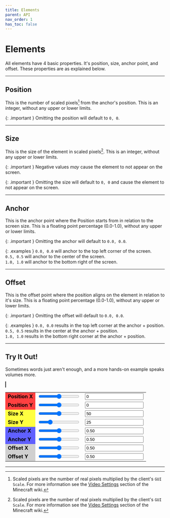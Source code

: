 ```yaml
---
title: Elements
parent: API
nav_order: 1
has_toc: false
---
```


# Elements

All elements have 4 basic properties. It's position, size, anchor point, and offset. These properties are as explained below.

----

## Position

This is the number of scaled pixels[^1] from the anchor's position. This is an integer, without any upper or lower limits.

{: .important }
Omitting the position will default to `0, 0`.

----

## Size

This is the size of the element in scaled pixels[^1]. This is an integer, without any upper or lower limits.

{: .important }
Negative values _may_ cause the element to not appear on the screen.

{: .important }
Omitting the size will default to `0, 0` and cause the element to not appear on the screen.

----

## Anchor

This is the anchor point where the Position starts from in relation to the screen size. This is a floating point percentage (0.0-1.0), without any upper or lower limits.

{: .important }
Omitting the anchor will default to `0.0, 0.0`.

{: .examples }
`0.0, 0.0` will anchor to the top left corner of the screen.<br>
`0.5, 0.5` will anchor to the center of the screen.<br>
`1.0, 1.0` will anchor to the bottom right of the screen.

----

## Offset

This is the offset point where the position aligns on the element in relation to it's size. This is a floating point percentage (0.0-1.0), without any upper or lower limits.

{: .important }
Omitting the offset will default to `0.0, 0.0`.

{: .examples }
`0.0, 0.0` results in the top left corner at the anchor + position.<br>
`0.5, 0.5` results in the center at the anchor + position.<br>
`1.0, 1.0` results in the bottom right corner at the anchor + position.

----

## Try It Out!

Sometimes words just aren't enough, and a more hands-on example speaks volumes more.

<canvas id="canvas" width="512" height="288" style="border:1px solid"></canvas>

<div id="tryit"><table cellpadding="0" cellspacing="0"><tr>
<td style="background-color:#ff4040;color:black;font-weight:700"><label id="posx">Position X</label></td>
<td><input type="range" id="posx1" min="-512" max="512" value="0" oninput="sync(this,'posx2')" aria-labelledby="posx" /></td>
<td><input type="number" id="posx2" value="0" oninput="sync(this,'posx1')" aria-labelledby="posx" /></td>
</tr><tr>
<td style="background-color:#ff4040;color:black;font-weight:700"><label id="posy">Position Y</label></td>
<td><input type="range" id="posy1" min="-288" max="288" value="0" oninput="sync(this,'posy2')" aria-labelledby="posy" /></td>
<td><input type="number" id="posy2" value="0" oninput="sync(this,'posy1')" aria-labelledby="posy" /></td>
</tr><tr>
<td style="background-color:#ffff40;color:black;font-weight:700"><label id="sizex">Size X</label></td>
<td><input type="range" id="sizex1" min="0" max="100" value="50" oninput="sync(this,'sizex2')" aria-labelledby="sizex" /></td>
<td><input type="number" id="sizex2" value="50" oninput="sync(this,'sizex1')" aria-labelledby="sizex" /></td>
</tr><tr>
<td style="background-color:#ffff40;color:black;font-weight:700"><label id="sizey">Size Y</label></td>
<td><input type="range" id="sizey1" min="0" max="100" value="25" oninput="sync(this,'sizey2')" aria-labelledby="sizey" /></td>
<td><input type="number" id="sizey2" value="25" oninput="sync(this,'sizey1')" aria-labelledby="sizey" /></td>
</tr><tr>
<td style="background-color:#6060ff;color:black;font-weight:700"><label id="anchorx">Anchor X</label></td>
<td><input type="range" id="anchorx1" min="0" max="1" value="0.5" step="0.01" oninput="sync(this,'anchorx2',2)" aria-labelledby="anchorx" /></td>
<td><input type="number" id="anchorx2" value="0.50" step="0.01" oninput="sync(this,'anchorx1',2)" aria-labelledby="anchorx" /></td>
</tr><tr>
<td style="background-color:#6060ff;color:black;font-weight:700"><label id="anchory">Anchor Y</label></td>
<td><input type="range" id="anchory1" min="0" max="1" value="0.5" step="0.01" oninput="sync(this,'anchory2',2)" aria-labelledby="anchory" /></td>
<td><input type="number" id="anchory2" value="0.50" step="0.01" oninput="sync(this,'anchory1',2)" aria-labelledby="anchory" /></td>
</tr><tr>
<td style="background-color:#d0d0d0;color:black;font-weight:700"><label id="offsetx">Offset X</label></td>
<td><input type="range" id="offsetx1" min="0" max="1" value="0.5" step="0.01" oninput="sync(this,'offsetx2',2)" aria-labelledby="offsetx" /></td>
<td><input type="number" id="offsetx2" value="0.50" step="0.01" oninput="sync(this,'offsetx1',2)" aria-labelledby="offsetx" /></td>
</tr><tr>
<td style="background-color:#d0d0d0;color:black;font-weight:700"><label id="offsety">Offset Y</label></td>
<td><input type="range" id="offsety1" min="0" max="1" value="0.5" step="0.01" oninput="sync(this,'offsety2',2);" aria-labelledby="offsety" /></td>
<td><input type="number" id="offsety2" value="0.50" step="0.01" oninput="sync(this,'offsety1',2);" aria-labelledby="offsety"  /></td>
</tr></table></div>

<script type="text/javascript">
const width=512;
const height=288;
const posxElement=document.getElementById("posx2");
const posyElement=document.getElementById("posy2");
const sizexElement=document.getElementById("sizex2");
const sizeyElement=document.getElementById("sizey2");
const anchorxElement=document.getElementById("anchorx2");
const anchoryElement=document.getElementById("anchory2");
const offsetxElement=document.getElementById("offsetx2");
const offsetyElement=document.getElementById("offsety2");
const ctx=document.getElementById("canvas").getContext("2d");
function sync(input,output,x=0) {
  document.getElementById(output).value=parseFloat(input.value).toFixed(x);
  draw();
}
function draw() {
  const sizex=parseInt(sizexElement.value);
  const sizey=parseInt(sizeyElement.value);
  const offsetx=parseFloat(offsetxElement.value);
  const offsety=parseFloat(offsetyElement.value);
  const anchorX=width*parseFloat(anchorxElement.value);
  const anchorY=height*parseFloat(anchoryElement.value);
  const anchorPosX=anchorX+parseInt(posxElement.value);
  const anchorPosY=anchorY+parseInt(posyElement.value);
  ctx.lineWidth=1;
  ctx.clearRect(0,0,width,height);
  ctx.strokeStyle="#ff4040";
  ctx.beginPath();ctx.moveTo(anchorPosX,0);ctx.lineTo(anchorPosX,height);ctx.stroke();
  ctx.beginPath();ctx.moveTo(0,anchorPosY);ctx.lineTo(width,anchorPosY);ctx.stroke();
  ctx.strokeStyle="#6060ff";
  ctx.beginPath();ctx.moveTo(anchorX,0);ctx.lineTo(anchorX,height);ctx.stroke();
  ctx.beginPath();ctx.moveTo(0,anchorY);ctx.lineTo(width,anchorY);ctx.stroke();
  ctx.strokeStyle="#ff80ff";
  ctx.beginPath();ctx.moveTo(anchorPosX,anchorPosY);ctx.lineTo(anchorX,anchorY);ctx.stroke();
  ctx.lineWidth=2;
  ctx.strokeStyle="#d0d0d0";
  ctx.fillStyle="#ffff0060";
  ctx.beginPath();ctx.rect(anchorPosX-(sizex*offsetx),anchorPosY-(sizey*offsety),sizex,sizey);ctx.stroke();ctx.fill();
}
draw();
</script>

----

[^1]: Scaled pixels are the number of real pixels multiplied by the client's `GUI Scale`. For more information see the [Video Settings](https://minecraft.fandom.com/wiki/Options#Video_Settings) section of the Minecraft wiki.
